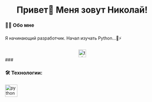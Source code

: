 <h1 align="center">Привет👋 Меня зовут Николай!</h1>

###

<h3 align="left">👩‍💻  Обо мне</h3>

###

<p align="left">Я начинающий разработчик. Начал изучать Python...🐍⚡ </p>

###

<div align="center">
  </a>
  <a href="https://t.me/Nik0lay12" target="_blank">
    <img src="https://img.shields.io/static/v1?message=Telegram&logo=telegram&label=&color=2CA5E0&logoColor=white&labelColor=&style=for-the-badge" height="25" alt="telegram logo"  />
  </a>
</div>
###

<h3 align="left">🛠 Технологии:</h3>

###

<div align="left">
  
  <img src="https://skillicons.dev/icons?i=py" height="40" alt="python logo"  />
 
</div>
